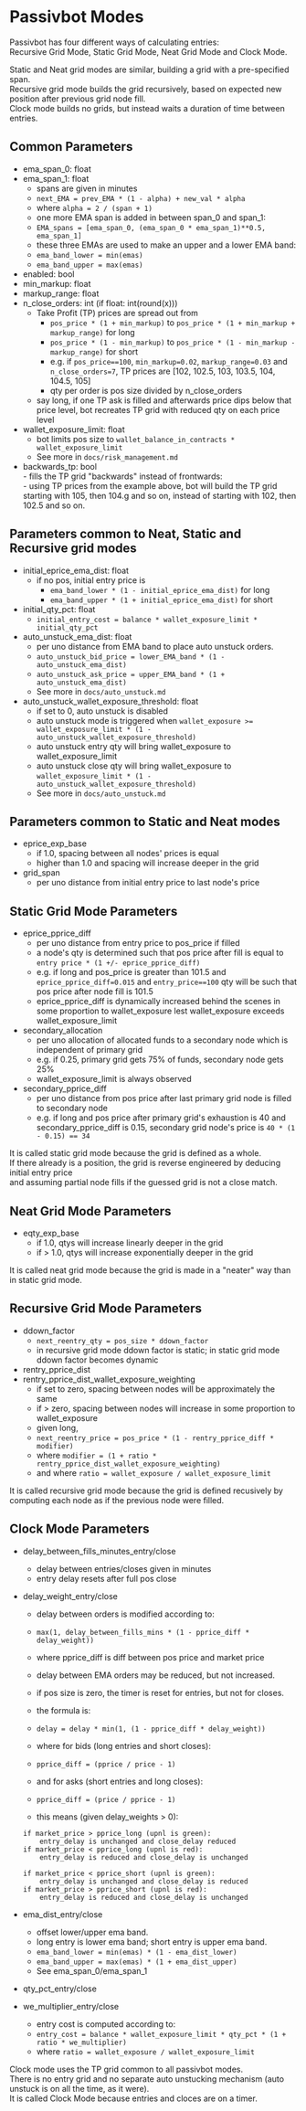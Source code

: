 # Passivbot Modes

Passivbot has four different ways of calculating entries:  
Recursive Grid Mode, Static Grid Mode, Neat Grid Mode and Clock Mode.

Static and Neat grid modes are similar, building a grid with a pre-specified span.  
Recursive grid mode builds the grid recursively, based on expected new position after previous grid node fill.  
Clock mode builds no grids, but instead waits a duration of time between entries.


## Common Parameters

- ema_span_0: float
- ema_span_1: float
	- spans are given in minutes
	- `next_EMA = prev_EMA * (1 - alpha) + new_val * alpha`
	- where `alpha = 2 / (span + 1)`
	- one more EMA span is added in between span_0 and span_1:
	- `EMA_spans = [ema_span_0, (ema_span_0 * ema_span_1)**0.5, ema_span_1]`
	- these three EMAs are used to make an upper and a lower EMA band:
	- `ema_band_lower = min(emas)`
	- `ema_band_upper = max(emas)`
- enabled: bool
- min_markup: float
- markup_range: float
- n_close_orders: int (if float: int(round(x)))
	- Take Profit (TP) prices are spread out from
		- `pos_price * (1 + min_markup)` to `pos_price * (1 + min_markup + markup_range)` for long
		- `pos_price * (1 - min_markup)` to `pos_price * (1 - min_markup - markup_range)` for short
		- e.g. if `pos_price==100`, `min_markup=0.02`, `markup_range=0.03` and `n_close_orders=7`, TP prices are [102, 102.5, 103, 103.5, 104, 104.5, 105]
		- qty per order is pos size divided by n_close_orders
	- say long, if one TP ask is filled and afterwards price dips below that price level, bot recreates TP grid with reduced qty on each price level
- wallet_exposure_limit: float
	- bot limits pos size to `wallet_balance_in_contracts * wallet_exposure_limit`
	- See more in `docs/risk_management.md`
- backwards_tp: bool  
        - fills the TP grid "backwards" instead of frontwards:  
        - using TP prices from the example above, bot will build the TP grid starting with 105, then 104.g and so on, instead of starting with 102, then 102.5 and so on.


## Parameters common to Neat, Static and Recursive grid modes
- initial_eprice_ema_dist: float
	- if no pos, initial entry price is
		- `ema_band_lower * (1 - initial_eprice_ema_dist)` for long
		- `ema_band_upper * (1 + initial_eprice_ema_dist)` for short
- initial_qty_pct: float
	- `initial_entry_cost = balance * wallet_exposure_limit * initial_qty_pct`
- auto_unstuck_ema_dist: float
	- per uno distance from EMA band to place auto unstuck orders.
	- `auto_unstuck_bid_price = lower_EMA_band * (1 - auto_unstuck_ema_dist)`
	- `auto_unstuck_ask_price = upper_EMA_band * (1 + auto_unstuck_ema_dist)`
	- See more in `docs/auto_unstuck.md`
- auto_unstuck_wallet_exposure_threshold: float
	- if set to 0, auto unstuck is disabled
	- auto unstuck mode is triggered when `wallet_exposure >= wallet_exposure_limit * (1 - auto_unstuck_wallet_exposure_threshold)`
	- auto unstuck entry qty will bring wallet_exposure to wallet_exposure_limit
	- auto unstuck close qty will bring wallet_exposure to `wallet_exposure_limit * (1 - auto_unstuck_wallet_exposure_threshold)`
	- See more in `docs/auto_unstuck.md`


## Parameters common to Static and Neat modes
- eprice_exp_base
	- if 1.0, spacing between all nodes' prices is equal
	- higher than 1.0 and spacing will increase deeper in the grid
- grid_span
	- per uno distance from initial entry price to last node's price

## Static Grid Mode Parameters
- eprice_pprice_diff
	- per uno distance from entry price to pos_price if filled
	- a node's qty is determined such that pos price after fill is equal to `entry price * (1 +/- eprice_pprice_diff)`
	- e.g. if long and pos_price is greater than 101.5 and `eprice_pprice_diff=0.015` and `entry_price==100` qty will be such that pos price after node fill is 101.5
	- eprice_pprice_diff is dynamically increased behind the scenes in some proportion to wallet_exposure lest wallet_exposure exceeds wallet_exposure_limit
- secondary_allocation
	- per uno allocation of allocated funds to a secondary node which is independent of primary grid
	- e.g. if 0.25, primary grid gets 75% of funds, secondary node gets 25%
	- wallet_exposure_limit is always observed
- secondary_pprice_diff
	- per uno distance from pos price after last primary grid node is filled to secondary node
	- e.g. if long and pos price after primary grid's exhaustion is 40 and secondary_pprice_diff is 0.15, secondary grid node's price is `40 * (1 - 0.15) == 34`

It is called static grid mode because the grid is defined as a whole.  
If there already is a position, the grid is reverse engineered by deducing initial entry price  
and assuming partial node fills if the guessed grid is not a close match.

## Neat Grid Mode Parameters

- eqty_exp_base
	- if 1.0, qtys will increase linearly deeper in the grid
	- if > 1.0, qtys will increase exponentially deeper in the grid

It is called neat grid mode because the grid is made in a "neater" way than in static grid mode.

## Recursive Grid Mode Parameters

- ddown_factor
	- `next_reentry_qty = pos_size * ddown_factor`
	- in recursive grid mode ddown factor is static; in static grid mode ddown factor becomes dynamic
- rentry_pprice_dist
- rentry_pprice_dist_wallet_exposure_weighting
	- if set to zero, spacing between nodes will be approximately the same
	- if > zero, spacing between nodes will increase in some proportion to wallet_exposure
	- given long,
	- `next_reentry_price = pos_price * (1 - rentry_pprice_diff * modifier)`  
	- where `modifier = (1 + ratio * rentry_pprice_dist_wallet_exposure_weighting)`  
	- and where `ratio = wallet_exposure / wallet_exposure_limit`  

It is called recursive grid mode because the grid is defined recusively by computing each node as if the previous node were filled.


## Clock Mode Parameters

- delay_between_fills_minutes_entry/close
	- delay between entries/closes given in minutes
	- entry delay resets after full pos close
- delay_weight_entry/close
	- delay between orders is modified according to: 
	- `max(1, delay_between_fills_mins * (1 - pprice_diff * delay_weight))`
	- where pprice_diff is diff between pos price and market price

	- delay between EMA orders may be reduced, but not increased.
	- if pos size is zero, the timer is reset for entries, but not for closes.

	- the formula is:
	- `delay = delay * min(1, (1 - pprice_diff * delay_weight))`
	- where for bids (long entries and short closes):
	- `pprice_diff = (pprice / price - 1)`
	- and for asks (short entries and long closes):
	- `pprice_diff = (price / pprice - 1)`
	- this means (given delay_weights > 0):
	```
	if market_price > pprice_long (upnl is green):
	    entry_delay is unchanged and close_delay reduced
	if market_price < pprice_long (upnl is red):
	    entry_delay is reduced and close_delay is unchanged

	if market_price < pprice_short (upnl is green):
	    entry_delay is unchanged and close_delay is reduced
	if market_price > pprice_short (upnl is red):
	    entry_delay is reduced and close_delay is unchanged
	```

- ema_dist_entry/close
	- offset lower/upper ema band.  
	- long entry is lower ema band; short entry is upper ema band.  
	- `ema_band_lower = min(emas) * (1 - ema_dist_lower)`  
	- `ema_band_upper = max(emas) * (1 + ema_dist_upper)`  
	- See ema_span_0/ema_span_1
- qty_pct_entry/close  
- we_multiplier_entry/close
	- entry cost is computed according to:
	- `entry_cost = balance * wallet_exposure_limit * qty_pct * (1 + ratio * we_multiplier)`
	- where `ratio = wallet_exposure / wallet_exposure_limit`

Clock mode uses the TP grid common to all passivbot modes.  
There is no entry grid and no separate auto unstucking mechanism (auto unstuck is on all the time, as it were).  
It is called Clock Mode because entries and cloces are on a timer.


